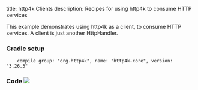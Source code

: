 title: http4k Clients
description: Recipes for using http4k to consume HTTP services

This example demonstrates using http4k as a client, to consume HTTP services. A client is just another HttpHandler.

### Gradle setup
```
    compile group: "org.http4k", name: "http4k-core", version: "3.26.3"
```

### Code [<img class="octocat" src="/img/octocat-32.png"/>](https://github.com/http4k/http4k/blob/master/src/docs/cookbook/client_as_a_function/example.kt)
<script src="https://gist-it.appspot.com/https://github.com/http4k/http4k/blob/master/src/docs/cookbook/client_as_a_function/example.kt"></script>
